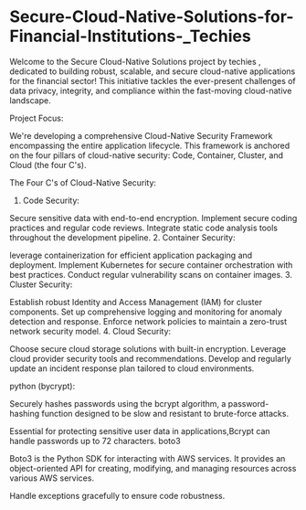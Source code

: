# Secure-Cloud-Native-Solutions-for-Financial-Institutions-_Techies
Welcome to the Secure Cloud-Native Solutions project by techies , dedicated to building robust, scalable, and secure cloud-native applications for the financial sector! This initiative tackles the ever-present challenges of data privacy, integrity, and compliance within the fast-moving cloud-native landscape.

Project Focus:

We're developing a comprehensive Cloud-Native Security Framework encompassing the entire application lifecycle. This framework is anchored on the four pillars of cloud-native security: Code, Container, Cluster, and Cloud (the four C's).

The Four C's of Cloud-Native Security:

1. Code Security:

Secure sensitive data with end-to-end encryption.
Implement secure coding practices and regular code reviews.
Integrate static code analysis tools throughout the development pipeline.
2. Container Security:

leverage containerization for efficient application packaging and deployment.
Implement Kubernetes for secure container orchestration with best practices.
Conduct regular vulnerability scans on container images.
3. Cluster Security:

Establish robust Identity and Access Management (IAM) for cluster components.
Set up comprehensive logging and monitoring for anomaly detection and response.
Enforce network policies to maintain a zero-trust network security model.
4. Cloud Security:

Choose secure cloud storage solutions with built-in encryption.
Leverage cloud provider security tools and recommendations.
Develop and regularly update an incident response plan tailored to cloud environments.

python (bycrypt):

Securely hashes passwords using the bcrypt algorithm, a password-hashing function designed to be slow and resistant to brute-force attacks.
    
Essential for protecting sensitive user data in applications,Bcrypt can handle passwords up to 72 characters.
boto3

Boto3 is the Python SDK for interacting with AWS services. It provides an object-oriented API for creating, modifying, and managing resources across various AWS services.

 Handle exceptions gracefully to ensure code robustness.
     
     
